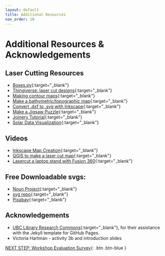 ```yaml
---
layout: default
title: Additional Resources
nav_order: 10
---
```

# Additional Resources & Acknowledgements

## Laser Cutting Resources
- [Boxes.py](https://www.festi.info/boxes.py/?language=en){:target="_blank"}
- [Thingiverse: laser cut designs](https://www.thingiverse.com/search?q=laser+cut&page=1&type=things&sort=relevant){:target="_blank"}
- [Making contour maps](https://contours.axismaps.com/#12/27.9885/86.9233){:target="_blank"}
- [Make a bathymetric/topographic map](https://www.instructables.com/Make-laser-cut-bathymetric-maps/){:target="_blank"}
- [Convert .dxf to .svg with Inkscape](https://support.shapertools.com/hc/en-us/articles/360052118213-Convert-DXF-to-SVG-in-Inkscape){:target="_blank"}
- [Make a Jigsaw Puzzle](http://dev.inventables.com/2016/02/26/generating-svg-jigsaw-puzzles.html){:target="_blank"}
- [Joinery Tutorial](https://www.instructables.com/Joinery-Joints-for-Laser-Cut-Assemblies/){:target="_blank"}
- [Solar Data Visualization](https://www.instructables.com/Making-Solar-Data-Visualizations/){:target="_blank"}

## Videos
- [Inkscape Map Creation](https://www.youtube.com/watch?v=ZTEzOqq5RF8&ab_channel=DIY3DTECH.com){:target="_blank"}
- [QGIS to make a laser cut map](https://youtu.be/khJhT46MQ5o){:target="_blank"}
- [Lasercut a laptop stand with Fusion 360](https://www.youtube.com/watch?v=7riGolu7BpA){:target="_blank"}

## Free Downloadable svgs:
- [Noun Project](https://thenounproject.com/){:target="_blank"}
- [svg repo](https://www.svgrepo.com/vectors/bumblebee/){:target="_blank"}
- [Pixabay](https://pixabay.com/vectors/){:target="_blank"}

## Acknowledgements

- [UBC Library Research Commons](https://github.com/ubc-library-rc/){:target="_blank"}, for their assistance with the Jekyll template for GitHub Pages.
- Victoria Hartman - activity 3b and introduction slides

[NEXT STEP: Workshop Evaluation Survey](workshop-survey.html){: .btn .btn-blue }
